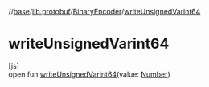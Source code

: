 //[base](../../../index.md)/[lib.protobuf](../index.md)/[BinaryEncoder](index.md)/[writeUnsignedVarint64](write-unsigned-varint64.md)

# writeUnsignedVarint64

[js]\
open fun [writeUnsignedVarint64](write-unsigned-varint64.md)(value: [Number](https://kotlinlang.org/api/latest/jvm/stdlib/kotlin/-number/index.html))
